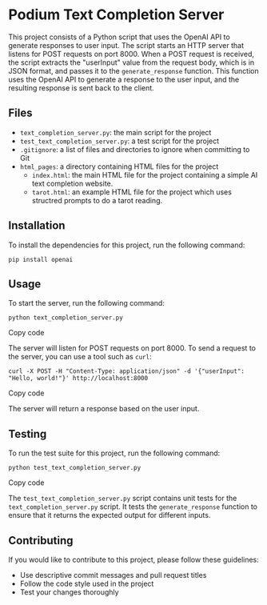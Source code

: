# Podium Text Completion Server

This project consists of a Python script that uses the OpenAI API to generate responses to user input. The script starts an HTTP server that listens for POST requests on port 8000. When a POST request is received, the script extracts the "userInput" value from the request body, which is in JSON format, and passes it to the `generate_response` function. This function uses the OpenAI API to generate a response to the user input, and the resulting response is sent back to the client.

## Files

- `text_completion_server.py`: the main script for the project
- `test_text_completion_server.py`: a test script for the project
- `.gitignore`: a list of files and directories to ignore when committing to Git
- `html_pages`: a directory containing HTML files for the project
  - `index.html`: the main HTML file for the project containing a simple AI text completion website.
  - `tarot.html`: an example HTML file for the project which uses structred prompts to do a tarot reading.

## Installation

To install the dependencies for this project, run the following command:

`pip install openai`


## Usage

To start the server, run the following command:

`python text_completion_server.py`

Copy code

The server will listen for POST requests on port 8000. To send a request to the server, you can use a tool such as `curl`:

`curl -X POST -H "Content-Type: application/json" -d '{"userInput": "Hello, world!"}' http://localhost:8000`

Copy code

The server will return a response based on the user input.

## Testing

To run the test suite for this project, run the following command:

`python test_text_completion_server.py`

Copy code

The `test_text_completion_server.py` script contains unit tests for the `text_completion_server.py` script. It tests the `generate_response` function to ensure that it returns the expected output for different inputs.

## Contributing

If you would like to contribute to this project, please follow these guidelines:

- Use descriptive commit messages and pull request titles
- Follow the code style used in the project
- Test your changes thoroughly

